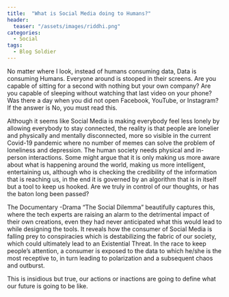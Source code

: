 ```yaml
---
title:  "What is Social Media doing to Humans?"
header:
  teaser: "/assets/images/riddhi.png"
categories: 
  - Social
tags:
  - Blog Soldier
---
```


No matter where I look, instead of humans consuming data, Data is consuming Humans. Everyone around is stooped in their screens. Are you capable of sitting for a second with nothing but your own company? Are you capable of sleeping without watching that last video on your phone? Was there a day when you did not open Facebook, YouTube, or Instagram? If the answer is No, you must read this.

Although it seems like Social Media is making everybody feel less lonely by allowing everybody to stay connected, the reality is that people are lonelier and physically and mentally disconnected, more so visible in the current Covid-19 pandemic where no number of memes can solve the problem of loneliness and depression. The human society needs physical and in-person interactions. Some might argue that it is only making us more aware about what is happening around the world, making us more intelligent, entertaining us, although who is checking the credibility of the information that is reaching us, in the end it is governed by an algorithm that is in itself but a tool to keep us hooked. Are we truly in control of our thoughts, or has the baton long been passed?

The Documentary -Drama “The Social Dilemma” beautifully captures this, where the tech experts are raising an alarm to the detrimental impact of their own creations, even they had never anticipated what this would lead to while designing the tools. It reveals how the consumer of Social Media is falling prey to conspiracies which is destabilizing the fabric of our society, which could ultimately lead to an Existential Threat. In the race to keep people’s attention, a consumer is exposed to the data to which he/she is the most receptive to, in turn leading to polarization and a subsequent chaos and outburst.

This is insidious but true, our actions or inactions are going to define what our future is going to be like.
